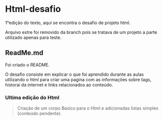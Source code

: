 # Html-desafio
1°edição do texto, aqui se encontra o desafio de projeto html.

Arquivo extre foi removido da branch pois se tratava de um projeto a parte utilizado apenas para teste.
## ReadMe.md
Foi criado o README.

O desafio consiste em explicar o que foi aprendido durante as aulas utilizando o html para criar uma pagina com as informações sobre tags, historai da internet e links relacionados ao conteúdo.
### Ultima edição do Html
>Criação de um corpo Basíco para o Html e adicionadas listas simples (conteúdo pendente).
